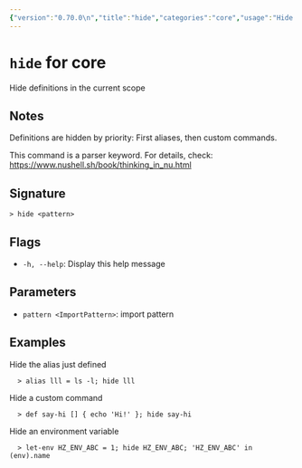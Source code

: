 ```yaml
---
{"version":"0.70.0\n","title":"hide","categories":"core","usage":"Hide definitions in the current scope\n"}
---
```

<!-- THIS FILE IS GENERATED BY update_book_commands.cjs USING NUSHELL'S HELP COMMANDS.
REFRAIN FROM EDITING IT MANUALLY.-->
# <code>hide</code> for core

<div class='command-title'>Hide definitions in the current scope</div>

## Notes

Definitions are hidden by priority: First aliases, then custom commands.

This command is a parser keyword. For details, check:
  https://www.nushell.sh/book/thinking_in_nu.html

## Signature

```> hide <pattern>```

## Flags

 * ```-h, --help```: Display this help message
## Parameters

 * ```pattern <ImportPattern>```: import pattern
## Examples

  Hide the alias just defined
```shell
  > alias lll = ls -l; hide lll
```
  Hide a custom command
```shell
  > def say-hi [] { echo 'Hi!' }; hide say-hi
```
  Hide an environment variable
```shell
  > let-env HZ_ENV_ABC = 1; hide HZ_ENV_ABC; 'HZ_ENV_ABC' in (env).name
```



